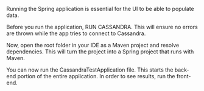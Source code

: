 Running the Spring application is essential for the UI to be able to populate data.

Before you run the application, RUN CASSANDRA. This will ensure no errors are thrown while the app tries to connect
to Cassandra.

Now, open the root folder in your IDE as a Maven project and resolve dependencies.
This will turn the project into a Spring project that runs with Maven.

You can now run the CassandraTestApplication file. This starts the back-end portion of the entire application.
In order to see results, run the front-end.
